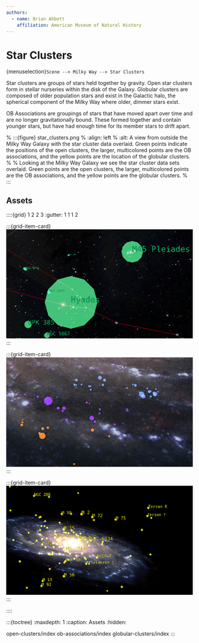 ```yaml
---
authors:
  - name: Brian Abbott
    affiliation: American Museum of Natural History
---
```



# Star Clusters

{menuselection}`Scene --> Milky Way --> Star Clusters`

Star clusters are groups of stars held together by gravity. Open star clusters form in stellar nurseries within the disk of the Galaxy. Globular clusters are composed of older population stars and exist in the Galactic halo, the spherical component of the Milky Way where older, dimmer stars exist.

OB Associations are groupings of stars that have moved apart over time and are no longer gravitationally bound. These formed together and contain younger stars, but have had enough time for its member stars to drift apart.


% :::{figure} star_clusters.png
% :align: left
% :alt: A view from outside the Milky Way Galaxy with the star cluster data overlaid. Green points indicate the positions of the open clusters, the larger, multicolored points are the OB associations, and the yellow points are the location of the globular clusters.
% 
% Looking at the Milky Way Galaxy we see the star cluster data sets overlaid. Green points are the open clusters, the larger, multicolored points are the OB associations, and the yellow points are the globular clusters.
% :::




## Assets
::::{grid} 1 2 2 3
:gutter: 1 1 1 2

:::{grid-item-card} [](./open-clusters/index)
[![Open star clusters](./open-clusters/open_clusters_icon.png)](./open-clusters/index)
:::

:::{grid-item-card} [](./ob-associations/index)
[![OB associations](./ob-associations/ob_associations_icon.png)](./ob-associations/index)
:::

:::{grid-item-card} [](./globular-clusters/index)
[![Globular star clusters](./globular-clusters/globular_clusters_icon.png)](./globular-clusters/index)
:::

::::




:::{toctree}
:maxdepth: 1
:caption: Assets
:hidden:


open-clusters/index
ob-associations/index
globular-clusters/index
:::
